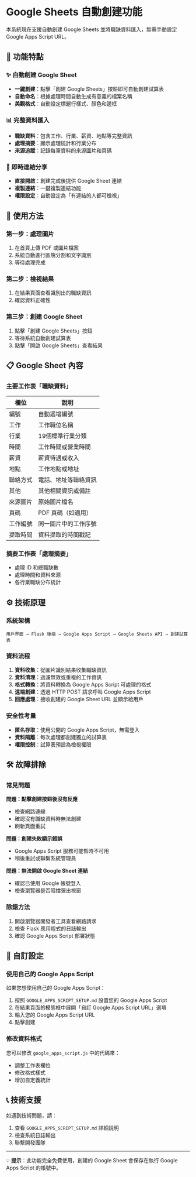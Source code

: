 # Google Sheets 自動創建功能

本系統現在支援自動創建 Google Sheets 並將職缺資料匯入，無需手動設定 Google Apps Script URL。

## 🎯 功能特點

### ✨ 自動創建 Google Sheet
- **一鍵創建**：點擊「創建 Google Sheets」按鈕即可自動創建試算表
- **自動命名**：根據處理時間自動生成有意義的檔案名稱
- **美觀格式**：自動設定標題行樣式、顏色和邊框

### 📊 完整資料匯入
- **職缺資料**：包含工作、行業、薪資、地點等完整資訊
- **處理摘要**：顯示處理統計和行業分布
- **來源追蹤**：記錄每筆資料的來源圖片和頁碼

### 🔗 即時連結分享
- **直接開啟**：創建完成後提供 Google Sheet 連結
- **複製連結**：一鍵複製連結功能
- **權限設定**：自動設定為「有連結的人都可檢視」

## 🚀 使用方法

### 第一步：處理圖片
1. 在首頁上傳 PDF 或圖片檔案
2. 系統自動進行區塊分割和文字識別
3. 等待處理完成

### 第二步：檢視結果
1. 在結果頁面查看識別出的職缺資訊
2. 確認資料正確性

### 第三步：創建 Google Sheet
1. 點擊「創建 Google Sheets」按鈕
2. 等待系統自動創建試算表
3. 點擊「開啟 Google Sheets」查看結果

## 📋 Google Sheet 內容

### 主要工作表「職缺資料」

| 欄位 | 說明 |
|------|------|
| 編號 | 自動遞增編號 |
| 工作 | 工作職位名稱 |
| 行業 | 19個標準行業分類 |
| 時間 | 工作時間或營業時間 |
| 薪資 | 薪資待遇或收入 |
| 地點 | 工作地點或地址 |
| 聯絡方式 | 電話、地址等聯絡資訊 |
| 其他 | 其他相關資訊或備註 |
| 來源圖片 | 原始圖片檔名 |
| 頁碼 | PDF 頁碼（如適用） |
| 工作編號 | 同一圖片中的工作序號 |
| 提取時間 | 資料提取的時間戳記 |

### 摘要工作表「處理摘要」
- 處理 ID 和總職缺數
- 處理時間和資料來源
- 各行業職缺分布統計

## ⚙️ 技術原理

### 系統架構
```
用戶界面 → Flask 後端 → Google Apps Script → Google Sheets API → 創建試算表
```

### 資料流程
1. **資料收集**：從圖片識別結果收集職缺資訊
2. **資料清理**：過濾無效或重複的工作資訊
3. **格式轉換**：將資料轉換為 Google Apps Script 可處理的格式
4. **遠端創建**：透過 HTTP POST 請求呼叫 Google Apps Script
5. **回應處理**：接收創建的 Google Sheet URL 並顯示給用戶

### 安全性考量
- **匿名存取**：使用公開的 Google Apps Script，無需登入
- **資料隔離**：每次處理都創建獨立的試算表
- **權限控制**：試算表預設為檢視權限

## 🛠️ 故障排除

### 常見問題

**問題：點擊創建按鈕後沒有反應**
- 檢查網路連線
- 確認沒有職缺資料時無法創建
- 刷新頁面重試

**問題：創建失敗顯示錯誤**
- Google Apps Script 服務可能暫時不可用
- 稍後重試或聯繫系統管理員

**問題：無法開啟 Google Sheet 連結**
- 確認已使用 Google 帳號登入
- 檢查瀏覽器是否阻擋彈出視窗

### 除錯方法
1. 開啟瀏覽器開發者工具查看網路請求
2. 檢查 Flask 應用程式的日誌輸出
3. 確認 Google Apps Script 部署狀態

## 🔧 自訂設定

### 使用自己的 Google Apps Script

如果您想使用自己的 Google Apps Script：

1. 按照 `GOOGLE_APPS_SCRIPT_SETUP.md` 設置您的 Google Apps Script
2. 在結果頁面的模態框中展開「自訂 Google Apps Script URL」選項
3. 輸入您的 Google Apps Script URL
4. 點擊創建

### 修改資料格式

您可以修改 `google_apps_script.js` 中的代碼來：
- 調整工作表欄位
- 修改格式樣式
- 增加自定義統計

## 📞 技術支援

如遇到技術問題，請：
1. 查看 `GOOGLE_APPS_SCRIPT_SETUP.md` 詳細說明
2. 檢查系統日誌輸出
3. 聯繫開發團隊

---

💡 **提示**：此功能完全免費使用，創建的 Google Sheet 會保存在執行 Google Apps Script 的帳號中。 
